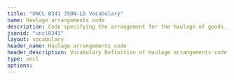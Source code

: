 ```yaml
---
title: "UNCL 8341 JSON-LD Vocabulary"
name: Haulage arrangements code
description: Code specifying the arrangement for the haulage of goods.
jsonid: "uncl8341"
layout: vocabulary
header_name: Haulage arrangements code
header_description: Vocabulary Definition of Haulage arrangements code semantics in HTML format. JSON-LD format is available at [uncl8341.jsonld](/vocabulary/uncl8341.jsonld)
type: uncl
options:
---
```

